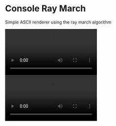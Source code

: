 # Console Ray March
Simple ASCII renderer using the ray march algorithm

![](https://user-images.githubusercontent.com/16216664/168045451-990c1ee6-f091-45a5-80e1-73bfc69f30e0.mp4)
![](https://user-images.githubusercontent.com/16216664/168045461-7535d598-be84-4d34-9993-e49c8ac61de5.mp4)

